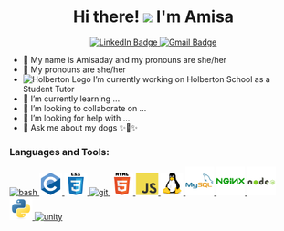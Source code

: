 <div align=center>
<h1> Hi there! <img src="https://raw.githubusercontent.com/MartinHeinz/MartinHeinz/master/wave.gif" width="30"/> I'm Amisa
  </h1>
  </div>

<!-- Buttons with my contact info -->
<div align="center">
<div id="badges">
  <a href="https://www.linkedin.com/in/amisaday-martinez-campos-622040222/">
    <img src="https://img.shields.io/badge/LinkedIn-blue?style=for-the-badge&logo=linkedin&logoColor=white" alt="LinkedIn Badge"/>
  </a>
  <a href="https://mail.google.com/mail/?view=cm&source=mailto&to=amisadaymartinez@gmail.com">
    <img src="https://img.shields.io/badge/Gmail-red?style=for-the-badge&logo=gmail&logoColor=white" alt="Gmail Badge"/>
  </a>
 
  <!-- Under construction: Resume PDF link
  <a href="https://docs.google.com/document/d/1g0fbpn5aEPvh5NZKio7zShvMHnR41QscwaL1n6TBl9c/export?format=pdf">
    <img src="https://img.shields.io/badge/brightgreen?style=for-the-badge&logo=twitter&logoColor=white" alt="Resume"/>
  </a>
-->
  
  </div>
</div>

- 🌺 My name is Amisaday and my pronouns are she/her
- 💖 My pronouns are she/her
- <img src="https://user-images.githubusercontent.com/90794598/167032501-a346b66f-8f88-420e-8329-06114567544c.png" alt="Holberton Logo" width="15"> I’m currently working on Holberton School as a Student Tutor
- 🌱 I’m currently learning ...
- 👯 I’m looking to collaborate on ...
- 🤔 I’m looking for help with ...
- 💬 Ask me about my dogs ✨🐶✨

<!-- Logos of things I know -->

<h3 align="left">Languages and Tools:</h3>
<p align="left"> <a href="https://www.gnu.org/software/bash/" target="_blank" rel="noreferrer"> <img src="https://www.vectorlogo.zone/logos/gnu_bash/gnu_bash-icon.svg" alt="bash" width="40" height="40"/> </a> <a href="https://www.cprogramming.com/" target="_blank" rel="noreferrer"> <img src="https://raw.githubusercontent.com/devicons/devicon/master/icons/c/c-original.svg" alt="c" width="40" height="40"/> </a> <a href="https://www.w3schools.com/css/" target="_blank" rel="noreferrer"> <img src="https://raw.githubusercontent.com/devicons/devicon/master/icons/css3/css3-original-wordmark.svg" alt="css3" width="40" height="40"/> </a> <a href="https://git-scm.com/" target="_blank" rel="noreferrer"> <img src="https://www.vectorlogo.zone/logos/git-scm/git-scm-icon.svg" alt="git" width="40" height="40"/> </a> <a href="https://www.w3.org/html/" target="_blank" rel="noreferrer"> <img src="https://raw.githubusercontent.com/devicons/devicon/master/icons/html5/html5-original-wordmark.svg" alt="html5" width="40" height="40"/> </a> <a href="https://developer.mozilla.org/en-US/docs/Web/JavaScript" target="_blank" rel="noreferrer"> <img src="https://raw.githubusercontent.com/devicons/devicon/master/icons/javascript/javascript-original.svg" alt="javascript" width="40" height="40"/> </a> <a href="https://www.linux.org/" target="_blank" rel="noreferrer"> <img src="https://raw.githubusercontent.com/devicons/devicon/master/icons/linux/linux-original.svg" alt="linux" width="40" height="40"/> </a> <a href="https://www.mysql.com/" target="_blank" rel="noreferrer"> <img src="https://raw.githubusercontent.com/devicons/devicon/master/icons/mysql/mysql-original-wordmark.svg" alt="mysql" width="50" height="50"/> </a> <a href="https://www.nginx.com" target="_blank" rel="noreferrer"> <img src="https://raw.githubusercontent.com/devicons/devicon/master/icons/nginx/nginx-original.svg" alt="nginx" width="50" height="50"/> </a> <a href="https://nodejs.org" target="_blank" rel="noreferrer"> <img src="https://raw.githubusercontent.com/devicons/devicon/master/icons/nodejs/nodejs-original-wordmark.svg" alt="nodejs" width="50" height="50"/> </a> <a href="https://www.python.org" target="_blank" rel="noreferrer"> <img src="https://raw.githubusercontent.com/devicons/devicon/master/icons/python/python-original.svg" alt="python" width="40" height="40"/> </a> <a href="https://unity.com/" target="_blank" rel="noreferrer"> <img src="https://www.vectorlogo.zone/logos/unity3d/unity3d-icon.svg" alt="unity" width="40" height="40"/> </a> </p>

